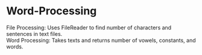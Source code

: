 # Word-Processing
File Processing: Uses FileReader to find number of characters and sentences in text files.
<br />
Word Processing: Takes texts and returns number of vowels, constants, and words.
